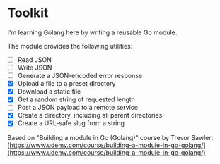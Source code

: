 # Toolkit

I'm learning Golang here by writing a reusable Go module.

The module provides the following utilities:

- [ ] Read JSON
- [ ] Write JSON
- [ ] Generate a JSON-encoded error response
- [x] Upload a file to a preset directory
- [x] Download a static file
- [x] Get a random string of requested length
- [ ] Post a JSON payload to a remote service
- [x] Create a directory, including all parent directories
- [x] Create a URL-safe slug from a string

Based on "Building a module in Go (Golang)" course by Trevor Sawler:
[https://www.udemy.com/course/building-a-module-in-go-golang/](https://www.udemy.com/course/building-a-module-in-go-golang/)
